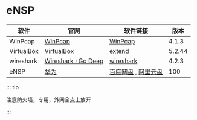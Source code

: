 # eNSP

| 软件       | 官网                                                         | 软件链接                                                     | 版本   |
| ---------- | ------------------------------------------------------------ | ------------------------------------------------------------ | ------ |
| WinPcap    | [WinPcap](https://www.winpcap.org/install/default.htm)       | [WinPcap](https://www.winpcap.org/install/bin/WinPcap_4_1_3.exe) | 4.1.3  |
| VirtualBox | [VirtualBox](https://download.virtualbox.org/virtualbox/5.2.44/) | [extend](https://download.virtualbox.org/virtualbox/5.2.44/Oracle_VM_VirtualBox_Extension_Pack-5.2.44.vbox-extpack) | 5.2.44 |
| wireshark  | [Wireshark · Go Deep](https://www.wireshark.org/)            | [wireshark](https://2.na.dl.wireshark.org/win64/Wireshark-4.2.3-x64.exe) | 4.2.3  |
| eNSP       | [华为](https://support.huawei.com/enterprise/zh/doc/EDOC1100195159/58b20074) | [百度网盘](https://pan.baidu.com/s/1UBc-IZLkgzejJ1g7gHOx1w?pwd=b3ny) , [阿里云盘](https://www.alipan.com/s/SjJ6gumUFkF) | 100    |

::: tip

注意防火墙，专用，外网全点上放开

:::
